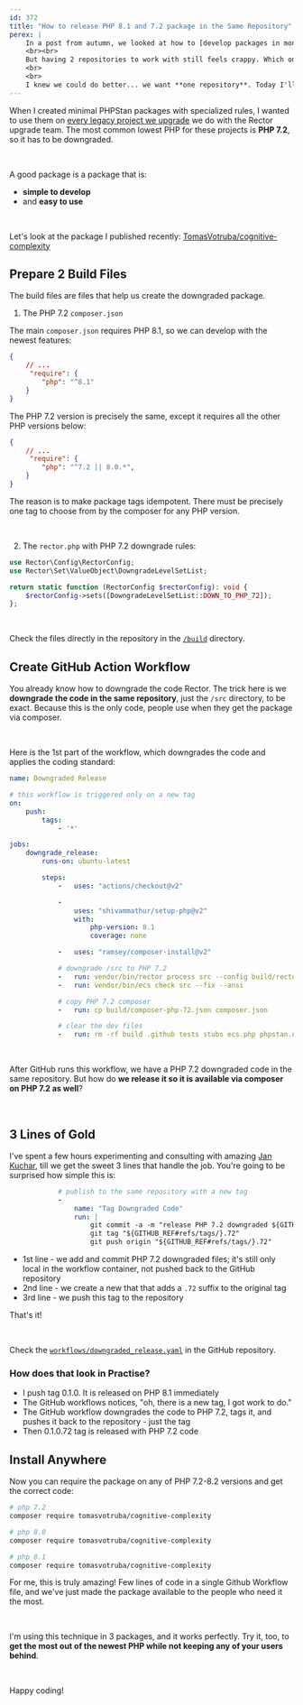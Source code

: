 ```yaml
---
id: 372
title: "How to release PHP 8.1 and 7.2 package in the Same Repository"
perex: |
    In a post from autumn, we looked at how to [develop packages in monorepo on PHP 8.1 and release a downgraded version on PHP 7.2](/blog/how-to-develop-sole-package-in-php81-and-downgrade-to-php72/).
    <br><br>
    But having 2 repositories to work with still feels crappy. Which one should we use? Where do people contribute? Where do we report issues? Everyone needs clarification, and **time is wasted on explaining complexity**.
    <br>
    <br>
    I knew we could do better... we want **one repository**. Today I'll show you how to get there with 39 lines of GitHub Action workflow (including comments).
---
```


When I created minimal PHPStan packages with specialized rules, I wanted to use them on [every legacy project we upgrade](https://getrector.org/for-companies) we do with the Rector upgrade team. The most common lowest PHP for these projects is **PHP 7.2**, so it has to be downgraded.

<br>

A good package is a package that is:

* **simple to develop**
* and **easy to use**

<br>

Let's look at the package I published recently: [TomasVotruba/cognitive-complexity](https://github.com/TomasVotruba/cognitive-complexity)

## Prepare 2 Build Files

The build files are files that help us create the downgraded package.

1. The PHP 7.2 `composer.json`

The main `composer.json` requires PHP 8.1, so we can develop with the newest features:

```json
{
    // ...
     "require": {
        "php": "^8.1"
    }
}
```


The PHP 7.2 version is precisely the same, except it requires all the other PHP versions below:

```json
{
    // ...
     "require": {
        "php": "^7.2 || 8.0.*",
    }
}
```

The reason is to make package tags idempotent. There must be precisely one tag to choose from by the composer for any PHP version.

<br>

2. The `rector.php` with PHP 7.2 downgrade rules:

```php
use Rector\Config\RectorConfig;
use Rector\Set\ValueObject\DowngradeLevelSetList;

return static function (RectorConfig $rectorConfig): void {
    $rectorConfig->sets([DowngradeLevelSetList::DOWN_TO_PHP_72]);
};
```

<br>

Check the files directly in the repository in the [`/build`](https://github.com/TomasVotruba/cognitive-complexity/tree/main/build) directory.

## Create GitHub Action Workflow

You already know how to downgrade the code Rector. The trick here is we **downgrade the code in the same repository**, just the `/src` directory, to be exact. Because this is the only code, people use when they get the package via composer.

<br>

Here is the 1st part of the workflow, which downgrades the code and applies the coding standard:

```yaml
name: Downgraded Release

# this workflow is triggered only on a new tag
on:
    push:
        tags:
            - '*'

jobs:
    downgrade_release:
        runs-on: ubuntu-latest

        steps:
            -   uses: "actions/checkout@v2"

            -
                uses: "shivammathur/setup-php@v2"
                with:
                    php-version: 8.1
                    coverage: none

            -   uses: "ramsey/composer-install@v2"

            # downgrade /src to PHP 7.2
            -   run: vendor/bin/rector process src --config build/rector-downgrade-php-72.php --ansi
            -   run: vendor/bin/ecs check src --fix --ansi

            # copy PHP 7.2 composer
            -   run: cp build/composer-php-72.json composer.json

            # clear the dev files
            -   run: rm -rf build .github tests stubs ecs.php phpstan.neon phpunit.xml
```

<br>

After GitHub runs this workflow, we have a PHP 7.2 downgraded code in the same repository. But how do **we release it so it is available via composer on PHP 7.2 as well**?

<br>

## 3 Lines of Gold

I've spent a few hours experimenting and consulting with amazing [Jan Kuchar](https://jankuchar.cz/), till we get the sweet 3 lines that handle the job. You're going to be surprised how simple this is:

```yaml
            # publish to the same repository with a new tag
            -
                name: "Tag Downgraded Code"
                run: |
                    git commit -a -m "release PHP 7.2 downgraded ${GITHUB_REF#refs/tags/}"
                    git tag "${GITHUB_REF#refs/tags/}.72"
                    git push origin "${GITHUB_REF#refs/tags/}.72"
```

* 1st line - we add and commit PHP 7.2 downgraded files; it's still only local in the workflow container, not pushed back to the GitHub repository
* 2nd line - we create a new that that adds a `.72` suffix to the original tag
* 3rd line - we push this tag to the repository

That's it!

<br>

Check the [`workflows/downgraded_release.yaml`](https://github.com/TomasVotruba/cognitive-complexity/blob/main/.github/workflows/downgraded_release.yaml) in the GitHub repository.

### How does that look in Practise?

* I push tag 0.1.0. It is released on PHP 8.1 immediately
* The GitHub workflows notices, "oh, there is a new tag, I got work to do."
* The GitHub workflow downgrades the code to PHP 7.2, tags it, and pushes it back to the repository - just the tag
* Then 0.1.0.72 tag is released with PHP 7.2 code

## Install Anywhere

Now you can require the package on any of PHP 7.2-8.2 versions and get the correct code:

```bash
# php 7.2
composer require tomasvotruba/cognitive-complexity

# php 8.0
composer require tomasvotruba/cognitive-complexity

# php 8.1
composer require tomasvotruba/cognitive-complexity
```

For me, this is truly amazing! Few lines of code in a single Github Workflow file, and we've just made the package available to the people who need it the most.

<br>

I'm using this technique in 3 packages, and it works perfectly. Try it, too, to **get the most out of the newest PHP while not keeping any of your users behind**.

<br>

Happy coding!
